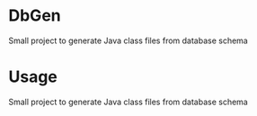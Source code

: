 # DbGen
Small project to generate Java class files from database schema

# Usage
Small project to generate Java class files from database schema